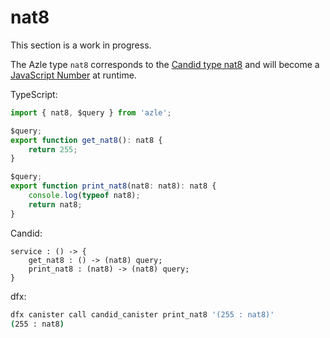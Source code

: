 # nat8

This section is a work in progress.

The Azle type `nat8` corresponds to the [Candid type nat8](https://internetcomputer.org/docs/current/references/candid-ref#type-natn-and-intn) and will become a [JavaScript Number](https://developer.mozilla.org/en-US/docs/Web/JavaScript/Reference/Global_Objects/Number) at runtime.

TypeScript:

```typescript
import { nat8, $query } from 'azle';

$query;
export function get_nat8(): nat8 {
    return 255;
}

$query;
export function print_nat8(nat8: nat8): nat8 {
    console.log(typeof nat8);
    return nat8;
}
```

Candid:

```
service : () -> {
    get_nat8 : () -> (nat8) query;
    print_nat8 : (nat8) -> (nat8) query;
}
```

dfx:

```bash
dfx canister call candid_canister print_nat8 '(255 : nat8)'
(255 : nat8)
```
